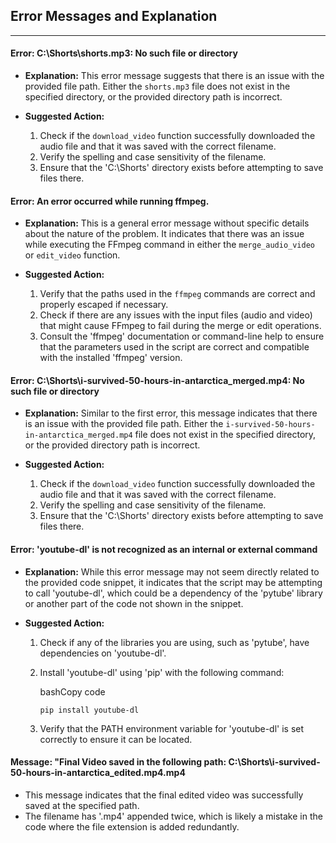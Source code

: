 ## Error Messages and Explanation

---

#### Error: C:\\Shorts\\shorts.mp3: No such file or directory

- **Explanation:** This error message suggests that there is an issue with the provided file path. Either the `shorts.mp3` file does not exist in the specified directory, or the provided directory path is incorrect.
    
- **Suggested Action:**
    
    1. Check if the `download_video` function successfully downloaded the audio file and that it was saved with the correct filename.
    2. Verify the spelling and case sensitivity of the filename.
    3. Ensure that the 'C:\Shorts' directory exists before attempting to save files there.

#### Error: An error occurred while running ffmpeg.

- **Explanation:** This is a general error message without specific details about the nature of the problem. It indicates that there was an issue while executing the FFmpeg command in either the `merge_audio_video` or `edit_video` function.
    
- **Suggested Action:**
    
    1. Verify that the paths used in the `ffmpeg` commands are correct and properly escaped if necessary.
    2. Check if there are any issues with the input files (audio and video) that might cause FFmpeg to fail during the merge or edit operations.
    3. Consult the 'ffmpeg' documentation or command-line help to ensure that the parameters used in the script are correct and compatible with the installed 'ffmpeg' version.

#### Error: C:\\Shorts\\i-survived-50-hours-in-antarctica_merged.mp4: No such file or directory

- **Explanation:** Similar to the first error, this message indicates that there is an issue with the provided file path. Either the `i-survived-50-hours-in-antarctica_merged.mp4` file does not exist in the specified directory, or the provided directory path is incorrect.
    
- **Suggested Action:**
    
    1. Check if the `download_video` function successfully downloaded the audio file and that it was saved with the correct filename.
    2. Verify the spelling and case sensitivity of the filename.
    3. Ensure that the 'C:\Shorts' directory exists before attempting to save files there.


#### Error: 'youtube-dl' is not recognized as an internal or external command

- **Explanation:** While this error message may not seem directly related to the provided code snippet, it indicates that the script may be attempting to call 'youtube-dl', which could be a dependency of the 'pytube' library or another part of the code not shown in the snippet.
    
- **Suggested Action:**
    
    1. Check if any of the libraries you are using, such as 'pytube', have dependencies on 'youtube-dl'.
    2. Install 'youtube-dl' using 'pip' with the following command:
        
        bashCopy code
        
        `pip install youtube-dl`
        
    3. Verify that the PATH environment variable for 'youtube-dl' is set correctly to ensure it can be located.


#### Message: "Final Video saved in the following path: C:\\Shorts\\i-survived-50-hours-in-antarctica_edited.mp4.mp4

- This message indicates that the final edited video was successfully saved at the specified path.
- The filename has '.mp4' appended twice, which is likely a mistake in the code where the file extension is added redundantly.